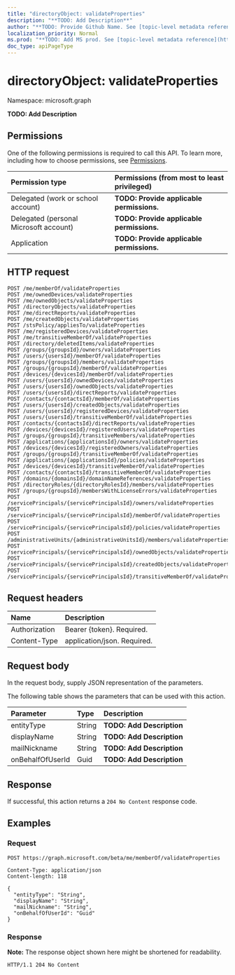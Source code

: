 ```yaml
---
title: "directoryObject: validateProperties"
description: "**TODO: Add Description**"
author: "**TODO: Provide Github Name. See [topic-level metadata reference](https://msgo.azurewebsites.net/add/document/guidelines/metadata.html#topic-level-metadata)**"
localization_priority: Normal
ms.prod: "**TODO: Add MS prod. See [topic-level metadata reference](https://msgo.azurewebsites.net/add/document/guidelines/metadata.html#topic-level-metadata)**"
doc_type: apiPageType
---
```


# directoryObject: validateProperties
Namespace: microsoft.graph

**TODO: Add Description**

## Permissions
One of the following permissions is required to call this API. To learn more, including how to choose permissions, see [Permissions](/graph/permissions-reference).

|Permission type|Permissions (from most to least privileged)|
|:---|:---|
|Delegated (work or school account)|**TODO: Provide applicable permissions.**|
|Delegated (personal Microsoft account)|**TODO: Provide applicable permissions.**|
|Application|**TODO: Provide applicable permissions.**|

## HTTP request

<!-- {
  "blockType": "ignored"
}
-->
``` http
POST /me/memberOf/validateProperties
POST /me/ownedDevices/validateProperties
POST /me/ownedObjects/validateProperties
POST /directoryObjects/validateProperties
POST /me/directReports/validateProperties
POST /me/createdObjects/validateProperties
POST /stsPolicy/appliesTo/validateProperties
POST /me/registeredDevices/validateProperties
POST /me/transitiveMemberOf/validateProperties
POST /directory/deletedItems/validateProperties
POST /groups/{groupsId}/owners/validateProperties
POST /users/{usersId}/memberOf/validateProperties
POST /groups/{groupsId}/members/validateProperties
POST /groups/{groupsId}/memberOf/validateProperties
POST /devices/{devicesId}/memberOf/validateProperties
POST /users/{usersId}/ownedDevices/validateProperties
POST /users/{usersId}/ownedObjects/validateProperties
POST /users/{usersId}/directReports/validateProperties
POST /contacts/{contactsId}/memberOf/validateProperties
POST /users/{usersId}/createdObjects/validateProperties
POST /users/{usersId}/registeredDevices/validateProperties
POST /users/{usersId}/transitiveMemberOf/validateProperties
POST /contacts/{contactsId}/directReports/validateProperties
POST /devices/{devicesId}/registeredUsers/validateProperties
POST /groups/{groupsId}/transitiveMembers/validateProperties
POST /applications/{applicationsId}/owners/validateProperties
POST /devices/{devicesId}/registeredOwners/validateProperties
POST /groups/{groupsId}/transitiveMemberOf/validateProperties
POST /applications/{applicationsId}/policies/validateProperties
POST /devices/{devicesId}/transitiveMemberOf/validateProperties
POST /contacts/{contactsId}/transitiveMemberOf/validateProperties
POST /domains/{domainsId}/domainNameReferences/validateProperties
POST /directoryRoles/{directoryRolesId}/members/validateProperties
POST /groups/{groupsId}/membersWithLicenseErrors/validateProperties
POST /servicePrincipals/{servicePrincipalsId}/owners/validateProperties
POST /servicePrincipals/{servicePrincipalsId}/memberOf/validateProperties
POST /servicePrincipals/{servicePrincipalsId}/policies/validateProperties
POST /administrativeUnits/{administrativeUnitsId}/members/validateProperties
POST /servicePrincipals/{servicePrincipalsId}/ownedObjects/validateProperties
POST /servicePrincipals/{servicePrincipalsId}/createdObjects/validateProperties
POST /servicePrincipals/{servicePrincipalsId}/transitiveMemberOf/validateProperties
```

## Request headers
|Name|Description|
|:---|:---|
|Authorization|Bearer {token}. Required.|
|Content-Type|application/json. Required.|

## Request body
In the request body, supply JSON representation of the parameters.

The following table shows the parameters that can be used with this action.

|Parameter|Type|Description|
|:---|:---|:---|
|entityType|String|**TODO: Add Description**|
|displayName|String|**TODO: Add Description**|
|mailNickname|String|**TODO: Add Description**|
|onBehalfOfUserId|Guid|**TODO: Add Description**|



## Response

If successful, this action returns a `204 No Content` response code.

## Examples

### Request
<!-- {
  "blockType": "request",
  "name": "directoryobject_validateproperties"
}
-->
``` http
POST https://graph.microsoft.com/beta/me/memberOf/validateProperties

Content-Type: application/json
Content-length: 118

{
  "entityType": "String",
  "displayName": "String",
  "mailNickname": "String",
  "onBehalfOfUserId": "Guid"
}
```


### Response
**Note:** The response object shown here might be shortened for readability.
<!-- {
  "blockType": "response",
  "truncated": true
}
-->
``` http
HTTP/1.1 204 No Content
```

